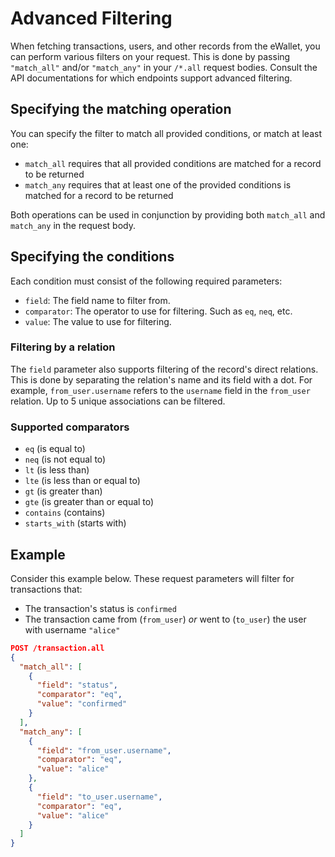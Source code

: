 # Advanced Filtering

When fetching transactions, users, and other records from the eWallet, you can perform various filters on your request. This is done by passing `"match_all"` and/or `"match_any"` in your `/*.all` request bodies. Consult the API documentations for which endpoints support advanced filtering.

## Specifying the matching operation

You can specify the filter to match all provided conditions, or match at least one:

- `match_all` requires that all provided conditions are matched for a record to be returned
- `match_any` requires that at least one of the provided conditions is matched for a record to be returned

Both operations can be used in conjunction by providing both `match_all` and `match_any` in the request body.

## Specifying the conditions

Each condition must consist of the following required parameters:

- `field`: The field name to filter from.
- `comparator`: The operator to use for filtering. Such as `eq`, `neq`, etc.
- `value`: The value to use for filtering.

### Filtering by a relation

The `field` parameter also supports filtering of the record's direct relations. This is done by separating the relation's name and its field with a dot. For example, `from_user.username` refers to the `username` field in the `from_user` relation. Up to 5 unique associations can be filtered.

### Supported comparators

- `eq` (is equal to)
- `neq` (is not equal to)
- `lt` (is less than)
- `lte` (is less than or equal to)
- `gt` (is greater than)
- `gte` (is greater than or equal to)
- `contains` (contains)
- `starts_with` (starts with)

## Example

Consider this example below. These request parameters will filter for transactions that:

- The transaction's status is `confirmed`
- The transaction came from (`from_user`) _or_ went to (`to_user`) the user with username `"alice"`

```json
POST /transaction.all
{
  "match_all": [
    {
      "field": "status",
      "comparator": "eq",
      "value": "confirmed"
    }
  ],
  "match_any": [
    {
      "field": "from_user.username",
      "comparator": "eq",
      "value": "alice"
    },
    {
      "field": "to_user.username",
      "comparator": "eq",
      "value": "alice"
    }
  ]
}
```


